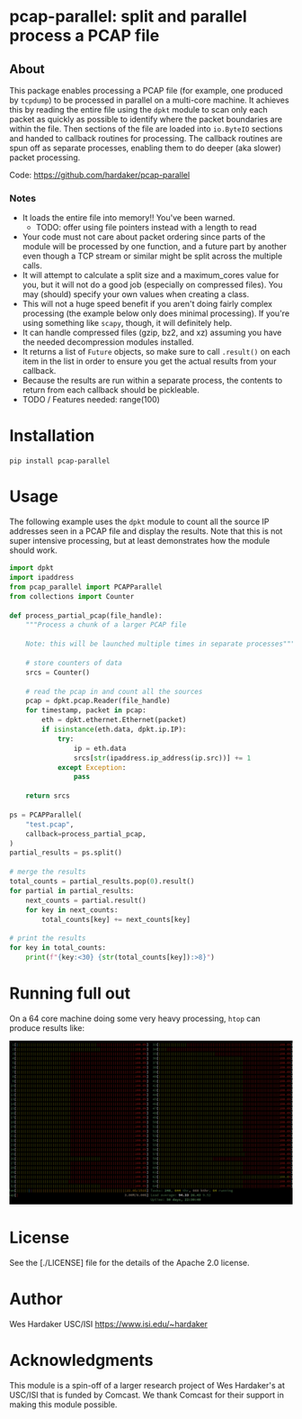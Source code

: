 # pcap-parallel: split and parallel process a PCAP file

## About

This package enables processing a PCAP file (for example, one produced
by `tcpdump`) to be processed in parallel on a multi-core machine.  It
achieves this by reading the entire file using the `dpkt` module to
scan only each packet as quickly as possible to identify where the
packet boundaries are within the file.  Then sections of the file are
loaded into `io.ByteIO` sections and handed to callback routines for
processing.  The callback routines are spun off as separate processes,
enabling them to do deeper (aka slower) packet processing.

Code: https://github.com/hardaker/pcap-parallel

### Notes

- It loads the entire file into memory!!  You've been warned.
    - TODO: offer using file pointers instead with a length to read
- Your code must not care about packet ordering since parts of the
  module will be processed by one function, and a future part by
  another even though a TCP stream or similar might be split across
  the multiple calls.
- It will attempt to calculate a split size and a maximum_cores value
  for you, but it will not do a good job (especially on compressed
  files).  You may (should) specify your own values when creating a
  class.
- This will not a huge speed benefit if you aren't doing fairly
  complex processing (the example below only does minimal processing).
  If you're using something like `scapy`, though, it will definitely
  help.
- It can handle compressed files (gzip, bz2, and xz) assuming you have
  the needed decompression modules installed.
- It returns a list of `Future` objects, so make sure to call
  `.result()` on each item in the list in order to ensure you get the
  actual results from your callback.
- Because the results are run within a separate process, the contents
  to return from each callback should be pickleable.
- TODO / Features needed: range(100)

# Installation

    pip install pcap-parallel

# Usage

The following example uses the `dpkt` module to count all the source
IP addresses seen in a PCAP file and display the results.  Note that
this is not super intensive processing, but at least demonstrates how
the module should work.

``` python
import dpkt
import ipaddress
from pcap_parallel import PCAPParallel
from collections import Counter

def process_partial_pcap(file_handle):
    """Process a chunk of a larger PCAP file

    Note: this will be launched multiple times in separate processes"""

    # store counters of data
    srcs = Counter()

    # read the pcap in and count all the sources
    pcap = dpkt.pcap.Reader(file_handle)
    for timestamp, packet in pcap:
        eth = dpkt.ethernet.Ethernet(packet)
        if isinstance(eth.data, dpkt.ip.IP):
            try:
                ip = eth.data
                srcs[str(ipaddress.ip_address(ip.src))] += 1
            except Exception:
                pass

    return srcs

ps = PCAPParallel(
    "test.pcap",
    callback=process_partial_pcap,
)
partial_results = ps.split()

# merge the results
total_counts = partial_results.pop(0).result()
for partial in partial_results:
    next_counts = partial.result()
    for key in next_counts:
        total_counts[key] += next_counts[key]

# print the results
for key in total_counts:
    print(f"{key:<30} {str(total_counts[key]):>8}")
```

# Running full out

On a 64 core machine doing some very heavy processing, `htop` can
produce results like:

![many cores in use](./images/many-cores-in-use.png)

# License

See the [./LICENSE] file for the details of the Apache 2.0 license.

# Author

Wes Hardaker <opensource magic_email_symbol hardakers.net>
USC/ISI
https://www.isi.edu/~hardaker

# Acknowledgments

This module is a spin-off of a larger research project of Wes
Hardaker's at USC/ISI that is funded by Comcast.  We thank Comcast for
their support in making this module possible.

